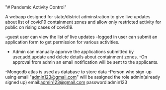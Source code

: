 "# Pandemic Activity Control" 

A webapp designed for state/district adminstration to give live updates about list of covid19 containment zones and allow only restricted activity for public on rising cases of covid19.

-guest user can view the list of live updates
-logged in user can submit an application form to get permission for various activities.
- Admin can manually approve the applications submitted by user,add,update and delete details about containment zones.
-On approval from admin an email notification will be sent to the applicants.

-Mongodb atlas is used as database to store data
-Person who sign-up using email "admin123@gmail.com" will be assigned the role admin(already signed  up)
        email:admin123@gmail.com
        password:admin123
